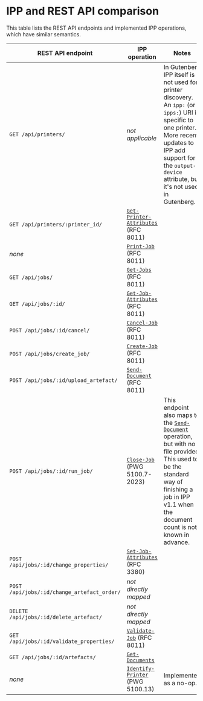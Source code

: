 # IPP and REST API comparison
This table lists the REST API endpoints and implemented IPP operations, which have similar semantics.

| REST API endpoint                     | IPP operation                                                                                                           | Notes                                                                                                                                                                                                                                                                                                  |
|---------------------------------------|-------------------------------------------------------------------------------------------------------------------------|--------------------------------------------------------------------------------------------------------------------------------------------------------------------------------------------------------------------------------------------------------------------------------------------------------|
| `GET /api/printers/`                  | _not applicable_                                                                                                        | In Gutenberg IPP itself is not used for printer discovery. An `ipp:` (or `ipps:`) URI is specific to one printer. More recent updates to IPP add support for the `output-device` attribute, but it's not used in Gutenberg.                                                                            |
| `GET /api/printers/:printer_id/`      | [`Get-Printer-Attributes`](https://datatracker.ietf.org/doc/html/rfc8011#section-4.2.5) (RFC 8011)                      | |
| _none_              | [`Print-Job`](https://datatracker.ietf.org/doc/html/rfc8011#section-4.2.1) (RFC 8011)                                   | |
| `GET /api/jobs/`                      | [`Get-Jobs`](https://datatracker.ietf.org/doc/html/rfc8011#section-4.2.6) (RFC 8011)                                    | |
| `GET /api/jobs/:id/`                  | [`Get-Job-Attributes`](https://datatracker.ietf.org/doc/html/rfc8011#section-4.3.4) (RFC 8011)                          | |
| `POST /api/jobs/:id/cancel/`          | [`Cancel-Job`](https://datatracker.ietf.org/doc/html/rfc8011#section-4.3.3) (RFC 8011)                                  | |
| `POST /api/jobs/create_job/`          | [`Create-Job`](https://datatracker.ietf.org/doc/html/rfc8011#section-4.2.4) (RFC 8011)                                  | |
| `POST /api/jobs/:id/upload_artefact/` | [`Send-Document`](https://datatracker.ietf.org/doc/html/rfc8011#section-4.3.1) (RFC 8011)                               | |
| `POST /api/jobs/:id/run_job/`         | [`Close-Job`](https://ftp.pwg.org/pub/pwg/candidates/cs-ippjobext21-20230210-5100.7.pdf) (PWG 5100.7-2023)              | This endpoint also maps to the [`Send-Document`](https://datatracker.ietf.org/doc/html/rfc8011#section-4.3.1) operation, but with no file provided. This used to be the standard way of finishing a job in IPP v1.1 when the document count is not known in advance. |
| `POST /api/jobs/:id/change_properties/`| [`Set-Job-Attributes`](https://datatracker.ietf.org/doc/html/rfc3380#section-3.1) (RFC 3380)                            | |
| `POST /api/jobs/:id/change_artefact_order/`| _not directly mapped_                                                                                              | |
| `DELETE /api/jobs/:id/delete_artefact/`| _not directly mapped_                                                                                                   | |
| `GET /api/jobs/:id/validate_properties/`| [`Validate-Job`](https://datatracker.ietf.org/doc/html/rfc8011#section-4.2.3) (RFC 8011)                                | |
| `GET /api/jobs/:id/artefacts/`        | [`Get-Documents`](https://ftp.pwg.org/pub/pwg/candidates/cs-ippdocobject12-20240517-5100.5.pdf)                         | |
| _none_                                | [`Identify-Printer`](https://ftp.pwg.org/pub/pwg/candidates/cs-ippjobprinterext3v10-20120727-5100.13.pdf) (PWG 5100.13) | Implemented as a no-op.                                                                                                                                                                                                                                                                                |
